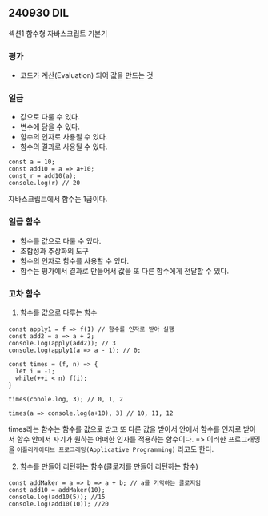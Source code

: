 ## 240930 DIL 
섹션1 함수형 자바스크립트 기본기

### 평가
- 코드가 계산(Evaluation) 되어 값을 만드는 것

### 일급
- 값으로 다룰 수 있다.
- 변수에 담을 수 있다.
- 함수의 인자로 사용될 수 있다.
- 함수의 결과로 사용될 수 있다.

```
const a = 10;
const add10 = a => a+10;
const r = add10(a);
console.log(r) // 20
```

자바스크립트에서 함수는 1급이다. 
### 일급 함수
- 함수를 값으로 다룰 수 있다.
- 조합성과 추상화의 도구
- 함수의 인자로 함수를 사용할 수 있다.
- 함수는 평가에서 결과로 만들어서 값을 또 다른 함수에게 전달할 수 있다.

### 고차 함수
1. 함수를 값으로 다루는 함수
```
const apply1 = f => f(1) // 함수를 인자로 받아 실행
const add2 = a => a + 2;
console.log(apply(add2)); // 3
console.log(apply1(a => a - 1); // 0;

const times = (f, n) => {
  let i = -1;
  while(++i < n) f(i);
}

times(conole.log, 3); // 0, 1, 2

times(a => console.log(a+10), 3) // 10, 11, 12
```

times라는 함수는 함수를 값으로 받고 또 다른 값을 받아서 안에서 함수를 인자로 받아서 함수 안에서 자기가 원하는 어떠한 인자를 적용하는 함수이다.
=> 이러한 프로그래밍을 `어플리케이티브 프로그래밍(Applicative Programming)` 라고도 한다.

2. 함수를 만들어 리턴하는 함수(클로저를 만들어 리턴하는 함수)
```
const addMaker = a => b => a + b; // a를 기억하는 클로저임
const add10 = addMaker(10);
console.log(add10(5)); //15
console.log(add10(10)); //20
```
